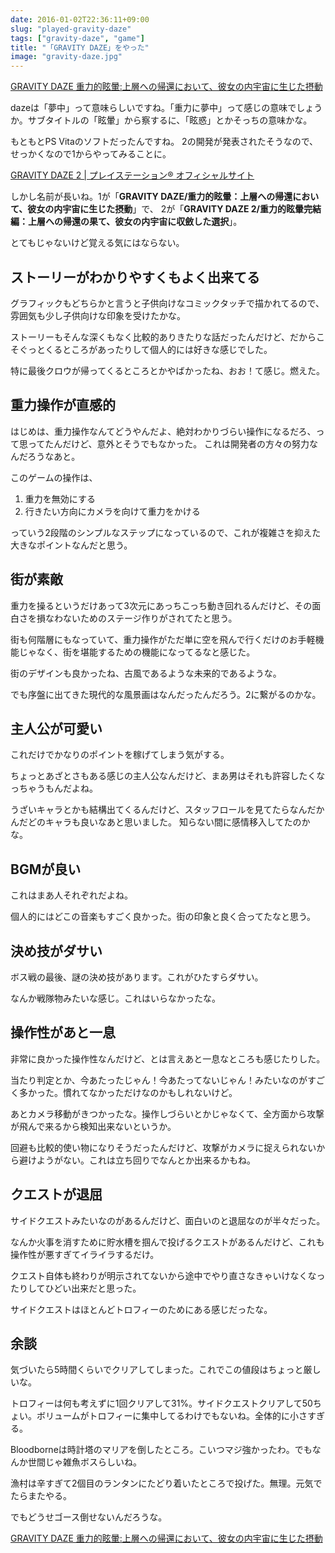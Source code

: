 ```yaml
---
date: 2016-01-02T22:36:11+09:00
slug: "played-gravity-daze"
tags: ["gravity-daze", "game"]
title: "「GRAVITY DAZE」をやった"
image: "gravity-daze.jpg"
---
```


<a rel="nofollow" href="http://www.amazon.co.jp/gp/product/B015DSR5SS/ref=as_li_qf_sp_asin_tl?ie=UTF8&camp=247&creative=1211&creativeASIN=B015DSR5SS&linkCode=as2&tag=unresolved-22">GRAVITY DAZE 重力的眩暈:上層への帰還において、彼女の内宇宙に生じた摂動</a><img src="http://ir-jp.amazon-adsystem.com/e/ir?t=unresolved-22&l=as2&o=9&a=B015DSR5SS" width="1" height="1" border="0" alt="" style="border:none !important; margin:0px !important;display: none;" />

dazeは「夢中」って意味らしいですね。「重力に夢中」って感じの意味でしょうか。サブタイトルの「眩暈」から察するに、「眩惑」とかそっちの意味かな。

もともとPS Vitaのソフトだったんですね。
2の開発が発表されたそうなので、せっかくなので1からやってみることに。

[GRAVITY DAZE 2 | プレイステーション® オフィシャルサイト](http://www.jp.playstation.com/scej/title/gravitydaze/2/)

しかし名前が長いね。1が「**GRAVITY DAZE/重力的眩暈：上層への帰還において、彼女の内宇宙に生じた摂動**」で、
2が「**GRAVITY DAZE 2/重力的眩暈完結編：上層への帰還の果て、彼女の内宇宙に収斂した選択**」。

とてもじゃないけど覚える気にはならない。

## ストーリーがわかりやすくもよく出来てる

グラフィックもどちらかと言うと子供向けなコミックタッチで描かれてるので、雰囲気も少し子供向けな印象を受けたかな。

ストーリーもそんな深くもなく比較的ありきたりな話だったんだけど、だからこそぐっとくるところがあったりして個人的には好きな感じでした。

特に最後クロウが帰ってくるところとかやばかったね、おお！て感じ。燃えた。

## 重力操作が直感的

はじめは、重力操作なんてどうやんだよ、絶対わかりづらい操作になるだろ、って思ってたんだけど、意外とそうでもなかった。
これは開発者の方々の努力なんだろうなあと。

このゲームの操作は、

1. 重力を無効にする
2. 行きたい方向にカメラを向けて重力をかける

っていう2段階のシンプルなステップになっているので、これが複雑さを抑えた大きなポイントなんだと思う。

## 街が素敵

重力を操るというだけあって3次元にあっちこっち動き回れるんだけど、その面白さを損なわないためのステージ作りがされてたと思う。

街も何階層にもなっていて、重力操作がただ単に空を飛んで行くだけのお手軽機能じゃなく、街を堪能するための機能になってるなと感じた。

街のデザインも良かったね、古風であるような未来的であるような。

でも序盤に出てきた現代的な風景画はなんだったんだろう。2に繋がるのかな。

## 主人公が可愛い

これだけでかなりのポイントを稼げてしまう気がする。

ちょっとあざとさもある感じの主人公なんだけど、まあ男はそれも許容したくなっちゃうもんだよね。

うざいキャラとかも結構出てくるんだけど、スタッフロールを見てたらなんだかんだどのキャラも良いなあと思いました。
知らない間に感情移入してたのかな。

## BGMが良い

これはまあ人それぞれだよね。

個人的にはどこの音楽もすごく良かった。街の印象と良く合ってたなと思う。

## 決め技がダサい

ボス戦の最後、謎の決め技があります。これがひたすらダサい。

なんか戦隊物みたいな感じ。これはいらなかったな。

## 操作性があと一息

非常に良かった操作性なんだけど、とは言えあと一息なところも感じたりした。

当たり判定とか、今あたったじゃん！今あたってないじゃん！みたいなのがすごく多かった。慣れてなかっただけなのかもしれないけど。

あとカメラ移動がきつかったな。操作しづらいとかじゃなくて、全方面から攻撃が飛んで来るから検知出来ないというか。

回避も比較的使い物になりそうだったんだけど、攻撃がカメラに捉えられないから避けようがない。これは立ち回りでなんとか出来るかもね。

## クエストが退屈

サイドクエストみたいなのがあるんだけど、面白いのと退屈なのが半々だった。

なんか火事を消すために貯水槽を掴んで投げるクエストがあるんだけど、これも操作性が悪すぎてイライラするだけ。

クエスト自体も終わりが明示されてないから途中でやり直さなきゃいけなくなったりしてひどい出来だと思った。

サイドクエストはほとんどトロフィーのためにある感じだったな。

## 余談

気づいたら5時間くらいでクリアしてしまった。これでこの値段はちょっと厳しいな。

トロフィーは何も考えずに1回クリアして31%。サイドクエストクリアして50ちょい。ボリュームがトロフィーに集中してるわけでもないね。全体的に小さすぎる。

Bloodborneは時計塔のマリアを倒したところ。こいつマジ強かったわ。でもなんか世間じゃ雑魚ボスらしいね。

漁村は辛すぎて2個目のランタンにたどり着いたところで投げた。無理。元気でたらまたやる。

でもどうせゴース倒せないんだろうな。

<a rel="nofollow" href="http://www.amazon.co.jp/gp/product/B015DSR5SS/ref=as_li_qf_sp_asin_tl?ie=UTF8&camp=247&creative=1211&creativeASIN=B015DSR5SS&linkCode=as2&tag=unresolved-22">GRAVITY DAZE 重力的眩暈:上層への帰還において、彼女の内宇宙に生じた摂動</a><img src="http://ir-jp.amazon-adsystem.com/e/ir?t=unresolved-22&l=as2&o=9&a=B015DSR5SS" width="1" height="1" border="0" alt="" style="border:none !important; margin:0px !important;display: none;" />

